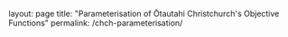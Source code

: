layout: page
title: "Parameterisation of Ōtautahi Christchurch's Objective Functions"
permalink: /chch-parameterisation/
